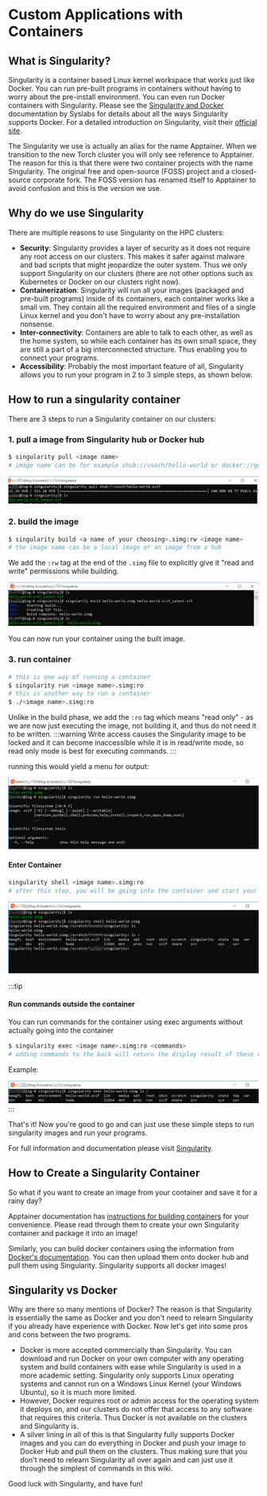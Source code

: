 # Custom Applications with Containers

## What is Singularity?
Singularity is a container based Linux kernel workspace that works just like Docker.  You can run pre-built programs in containers without having to worry about the pre-install environment.  You can even run Docker containers with Singularity.  Please see the [Singularity and Docker](https://docs.sylabs.io/guides/4.3/user-guide/singularity_and_docker.html) documentation by Syslabs for details about all the ways Singularity supports Docker.  For a detailed introduction on Singularity, visit their [official site](https://apptainer.org/documentation/).

The Singularity we use is actually an alias for the name Apptainer.  When we transition to the new Torch cluster you will only see reference to Apptainer.  The reason for this is that there were two container projects with the name Singularity.  The original free and open-source (FOSS) project and a closed-source corporate fork.  The FOSS version has renamed itself to Apptainer to avoid confusion and this is the version we use.

## Why do we use Singularity
There are multiple reasons to use Singularity on the HPC clusters:
-   **Security**: Singularity provides a layer of security as it does not require any root access on our clusters. This makes it safer against malware and bad scripts that might jeopardize the outer system. Thus we only support Singularity on our clusters (there are not other options such as Kubernetes or Docker on our clusters right now).
-   **Containerization**: Singularity will run all your images (packaged and pre-built programs) inside of its containers, each container works like a small vm. They contain all the required environment and files of a single Linux kernel and you don't have to worry about any pre-installation nonsense.
-   **Inter-connectivity**: Containers are able to talk to each other, as well as the home system, so while each container has its own small space, they are still a part of a big interconnected structure. Thus enabling you to connect your programs.
-   **Accessibility**: Probably the most important feature of all, Singularity allows you to run your program in 2 to 3 simple steps, as shown below. 

## How to run a singularity container
There are 3 steps to run a Singularity container on our clusters:

### 1. pull a image from Singularity hub or Docker hub
```sh
$ singularity pull <image name>
# image name can be for example shub://vsoch/hello-world or docker://godlovedc/lolcow
``` 

![singularity1](./static/singularity1.png)

### 2. build the image
```sh
$ singularity build <a name of your choosing>.simg:rw <image name>
# the image name can be a local image or an image from a hub
```
We add the `:rw` tag at the end of the `.simg` file to explicitly give it "read and write" permissions while building.

![singularity2](./static/singularity2.png)

You can now run your container using the built image.

### 3. run container
```sh
# this is one way of running a container
$ singularity run <image name>.simg:ro
# this is another way to run a container
$ ./<image name>.simg:ro
```

Unlike in the build phase, we add the `:ro` tag which means "read only" - as we are now just executing the image, not building it, and thus do not need it to be written.
:::warning
Write access causes the Singularity image to be locked and it can become inaccessible while it is in read/write mode, so read only mode is best for executing commands.
:::

running this would yield a menu for output:

![singularity3](./static/singularity3.png)

#### Enter Container
```sh
singularity shell <image name>.simg:ro
# after this step, you will be going into the container and start your programming
```

![singularity4](./static/singularity4.png)

:::tip
#### Run commands outside the container
You can run commands for the container using exec arguments without actually going into the container
```sh
$ singularity exec <image name>.simg:ro <commands>
# adding commands to the back will return the display result of these commands in the container without actually going into the container
```

Example:

![singularity5](./static/singularity5.png)
:::

That's it! Now you're good to go and can just use these simple steps to run singularity images and run your programs.

For full information and documentation please visit [Singularity](https://sylabs.io/docs/).

## How to Create a Singularity Container
So what if you want to create an image from your container and save it for a rainy day?

Apptainer documentation has [instructions for building containers](https://apptainer.org/docs/user/latest/build_a_container.html) for your convenience.  Please read through them to create your own Singularity container and package it into an image!

Similarly, you can build docker containers using the information from [Docker's documentation](https://docs.docker.com/get-started/docker-concepts/building-images/). You can then upload them onto docker hub and pull them using Singularity. Singularity supports all docker images!

## Singularity vs Docker
Why are there so many mentions of Docker? The reason is that Singularity is essentially the same as Docker and you don't need to relearn Singularity if you already have experience with Docker. Now let's get into some pros and cons between the two programs.
-   Docker is more accepted commercially than Singularity. You can download and run Docker on your own computer with any operating system and build containers with ease while Singularity is used in a more academic setting. Singularity only supports Linux operating systems and cannot run on a Windows Linux Kernel (your Windows Ubuntu), so it is much more limited.
-   However, Docker requires root or admin access for the operating system it deploys on, and our clusters do not offer that access to any software that requires this criteria. Thus Docker is not available on the clusters and Singularity is.
-   A silver lining in all of this is that Singularity fully supports Docker images and you can do everything in Docker and push your image to Docker Hub and pull them on the clusters. Thus making sure that you don't need to relearn Singularity all over again and can just use it through the simplest of commands in this wiki.

Good luck with Singularity, and have fun!

